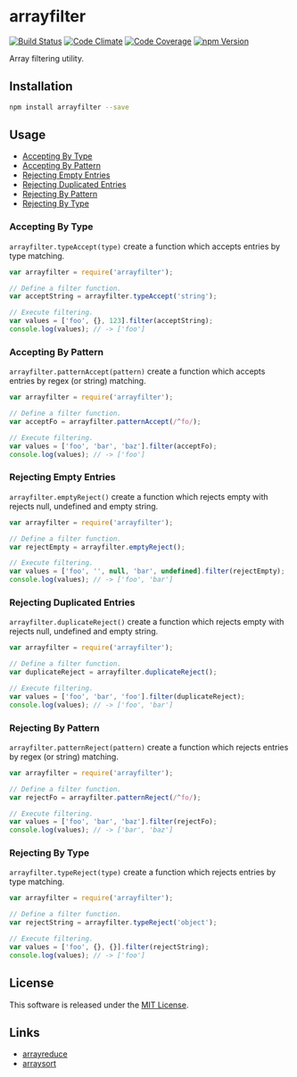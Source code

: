 arrayfilter
==========

<!-- Badge Start -->
<a name="badges"></a>

[![Build Status][bd_travis_shield_url]][bd_travis_url]
[![Code Climate][bd_codeclimate_shield_url]][bd_codeclimate_url]
[![Code Coverage][bd_codeclimate_coverage_shield_url]][bd_codeclimate_url]
[![npm Version][bd_npm_shield_url]][bd_npm_url]

[bd_repo_url]: https://github.com/okunishinishi/node-arrayfilter
[bd_travis_url]: http://travis-ci.org/okunishinishi/node-arrayfilter
[bd_travis_shield_url]: http://img.shields.io/travis/okunishinishi/node-arrayfilter.svg?style=flat
[bd_license_url]: https://github.com/okunishinishi/node-arrayfilter/blob/master/LICENSE
[bd_codeclimate_url]: http://codeclimate.com/github/okunishinishi/node-arrayfilter
[bd_codeclimate_shield_url]: http://img.shields.io/codeclimate/github/okunishinishi/node-arrayfilter.svg?style=flat
[bd_codeclimate_coverage_shield_url]: http://img.shields.io/codeclimate/coverage/github/okunishinishi/node-arrayfilter.svg?style=flat
[bd_gemnasium_url]: https://gemnasium.com/okunishinishi/node-arrayfilter
[bd_gemnasium_shield_url]: https://gemnasium.com/okunishinishi/node-arrayfilter.svg
[bd_npm_url]: http://www.npmjs.org/package/arrayfilter
[bd_npm_shield_url]: http://img.shields.io/npm/v/arrayfilter.svg?style=flat
[bd_bower_badge_url]: https://img.shields.io/bower/v/arrayfilter.svg?style=flat

<!-- Badge End -->


<!-- Description Start -->
<a name="description"></a>

Array filtering utility.

<!-- Description End -->




<!-- Sections Start -->
<a name="sections"></a>

<!-- Section from "doc/readme/01.Installation.md.hbs" Start -->

<a name="section-doc-readme-01-installation-md"></a>
Installation
-----

```bash
npm install arrayfilter --save
```

<!-- Section from "doc/readme/01.Installation.md.hbs" End -->

<!-- Section from "doc/readme/02.Usage.md.hbs" Start -->

<a name="section-doc-readme-02-usage-md"></a>
Usage
-------

+ [Accepting By Type](#accepting-by-type)
+ [Accepting By Pattern](#accepting-by-pattern)
+ [Rejecting Empty Entries](#rejecting-empty-entries)
+ [Rejecting Duplicated Entries](#rejecting-duplicated-entries)
+ [Rejecting By Pattern](#rejecting-by-pattern)
+ [Rejecting By Type](#rejecting-by-type)

### Accepting By Type

`arrayfilter.typeAccept(type)` create a function which accepts entries by type matching.

```Javascript
var arrayfilter = require('arrayfilter');

// Define a filter function.
var acceptString = arrayfilter.typeAccept('string');

// Execute filtering.
var values = ['foo', {}, 123].filter(acceptString);
console.log(values); // -> ['foo']

```

### Accepting By Pattern

`arrayfilter.patternAccept(pattern)` create a function which accepts entries by regex (or string) matching.

```Javascript
var arrayfilter = require('arrayfilter');

// Define a filter function.
var acceptFo = arrayfilter.patternAccept(/^fo/);

// Execute filtering.
var values = ['foo', 'bar', 'baz'].filter(acceptFo);
console.log(values); // -> ['foo']

```


### Rejecting Empty Entries

`arrayfilter.emptyReject()` create a function which rejects empty with rejects null, undefined and empty string.

```Javascript
var arrayfilter = require('arrayfilter');

// Define a filter function.
var rejectEmpty = arrayfilter.emptyReject();

// Execute filtering.
var values = ['foo', '', null, 'bar', undefined].filter(rejectEmpty);
console.log(values); // -> ['foo', 'bar']

```

### Rejecting Duplicated Entries

`arrayfilter.duplicateReject()` create a function which rejects empty with rejects null, undefined and empty string.

```Javascript
var arrayfilter = require('arrayfilter');

// Define a filter function.
var duplicateReject = arrayfilter.duplicateReject();

// Execute filtering.
var values = ['foo', 'bar', 'foo'].filter(duplicateReject);
console.log(values); // -> ['foo', 'bar']

```

### Rejecting By Pattern

`arrayfilter.patternReject(pattern)` create a function which rejects entries by regex (or string) matching.

```Javascript
var arrayfilter = require('arrayfilter');

// Define a filter function.
var rejectFo = arrayfilter.patternReject(/^fo/);

// Execute filtering.
var values = ['foo', 'bar', 'baz'].filter(rejectFo);
console.log(values); // -> ['bar', 'baz']

```

### Rejecting By Type

`arrayfilter.typeReject(type)` create a function which rejects entries by type matching.

```Javascript
var arrayfilter = require('arrayfilter');

// Define a filter function.
var rejectString = arrayfilter.typeReject('object');

// Execute filtering.
var values = ['foo', {}, {}].filter(rejectString);
console.log(values); // -> ['foo']

```





<!-- Section from "doc/readme/02.Usage.md.hbs" End -->


<!-- Sections Start -->


<!-- LICENSE Start -->
<a name="license"></a>

License
-------
This software is released under the [MIT License](https://github.com/okunishinishi/node-arrayfilter/blob/master/LICENSE).

<!-- LICENSE End -->


<!-- Links Start -->
<a name="links"></a>

Links
------

+ [arrayreduce](https://github.com/okunishinishi/node-arrayreduce)
+ [arraysort](https://github.com/okunishinishi/node-arraysort)

<!-- Links End -->
